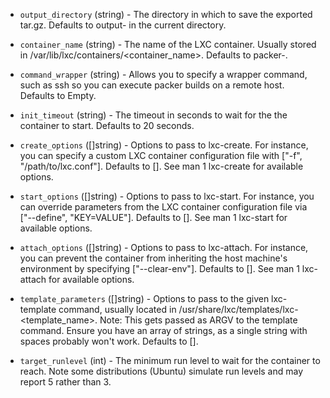 <!-- Code generated from the comments of the Config struct in builder/lxc/config.go; DO NOT EDIT MANUALLY -->

-   `output_directory` (string) - The directory in which to save the exported
tar.gz. Defaults to output-<BuildName> in the current directory.

-   `container_name` (string) - The name of the LXC container. Usually stored
in /var/lib/lxc/containers/<container_name>. Defaults to
packer-<BuildName>.

-   `command_wrapper` (string) - Allows you to specify a wrapper command, such
as ssh so you can execute packer builds on a remote host. Defaults to
Empty.

-   `init_timeout` (string) - The timeout in seconds to wait for the the
container to start. Defaults to 20 seconds.

-   `create_options` ([]string) - Options to pass to lxc-create. For
instance, you can specify a custom LXC container configuration file with
["-f", "/path/to/lxc.conf"]. Defaults to []. See man 1 lxc-create for
available options.

-   `start_options` ([]string) - Options to pass to lxc-start. For
instance, you can override parameters from the LXC container configuration
file via ["--define", "KEY=VALUE"]. Defaults to []. See
man 1 lxc-start for available options.

-   `attach_options` ([]string) - Options to pass to lxc-attach. For
instance, you can prevent the container from inheriting the host machine's
environment by specifying ["--clear-env"]. Defaults to []. See
man 1 lxc-attach for available options.

-   `template_parameters` ([]string) - Options to pass to the given
lxc-template command, usually located in
/usr/share/lxc/templates/lxc-<template_name>. Note: This gets passed as
ARGV to the template command. Ensure you have an array of strings, as a
single string with spaces probably won't work. Defaults to [].

-   `target_runlevel` (int) - The minimum run level to wait for the
container to reach. Note some distributions (Ubuntu) simulate run levels
and may report 5 rather than 3.
